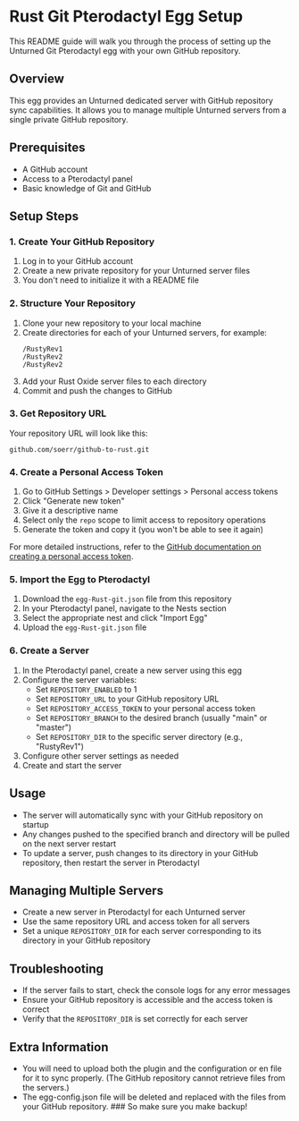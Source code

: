 

# Rust Git Pterodactyl Egg Setup

This README guide will walk you through the process of setting up the Unturned Git Pterodactyl egg with your own GitHub repository.

## Overview

This egg provides an Unturned dedicated server with GitHub repository sync capabilities. It allows you to manage multiple Unturned servers from a single private GitHub repository.

## Prerequisites

- A GitHub account
- Access to a Pterodactyl panel
- Basic knowledge of Git and GitHub

## Setup Steps

### 1. Create Your GitHub Repository

1. Log in to your GitHub account
2. Create a new private repository for your Unturned server files
3. You don't need to initialize it with a README file

### 2. Structure Your Repository

1. Clone your new repository to your local machine
2. Create directories for each of your Unturned servers, for example:
   ```
   /RustyRev1
   /RustyRev2
   /RustyRev2
   ```
3. Add your Rust Oxide server files to each directory
4. Commit and push the changes to GitHub

### 3. Get Repository URL

Your repository URL will look like this:
```
github.com/soerr/github-to-rust.git
```

### 4. Create a Personal Access Token

1. Go to GitHub Settings > Developer settings > Personal access tokens
2. Click "Generate new token"
3. Give it a descriptive name
4. Select only the `repo` scope to limit access to repository operations
5. Generate the token and copy it (you won't be able to see it again)

For more detailed instructions, refer to the [GitHub documentation on creating a personal access token](https://docs.github.com/en/authentication/keeping-your-account-and-data-secure/creating-a-personal-access-token).

### 5. Import the Egg to Pterodactyl

1. Download the `egg-Rust-git.json` file from this repository
2. In your Pterodactyl panel, navigate to the Nests section
3. Select the appropriate nest and click "Import Egg"
4. Upload the `egg-Rust-git.json` file

### 6. Create a Server

1. In the Pterodactyl panel, create a new server using this egg
2. Configure the server variables:
   - Set `REPOSITORY_ENABLED` to 1
   - Set `REPOSITORY_URL` to your GitHub repository URL
   - Set `REPOSITORY_ACCESS_TOKEN` to your personal access token
   - Set `REPOSITORY_BRANCH` to the desired branch (usually "main" or "master")
   - Set `REPOSITORY_DIR` to the specific server directory (e.g., "RustyRev1")
3. Configure other server settings as needed
4. Create and start the server

## Usage

- The server will automatically sync with your GitHub repository on startup
- Any changes pushed to the specified branch and directory will be pulled on the next server restart
- To update a server, push changes to its directory in your GitHub repository, then restart the server in Pterodactyl

## Managing Multiple Servers

- Create a new server in Pterodactyl for each Unturned server
- Use the same repository URL and access token for all servers
- Set a unique `REPOSITORY_DIR` for each server corresponding to its directory in your GitHub repository

## Troubleshooting

- If the server fails to start, check the console logs for any error messages
- Ensure your GitHub repository is accessible and the access token is correct
- Verify that the `REPOSITORY_DIR` is set correctly for each server

## Extra Information

- You will need to upload both the plugin and the configuration or en file for it to sync properly. (The GitHub repository cannot retrieve files from the servers.)
- The egg-config.json file will be deleted and replaced with the files from your GitHub repository. ### So make sure you make backup!